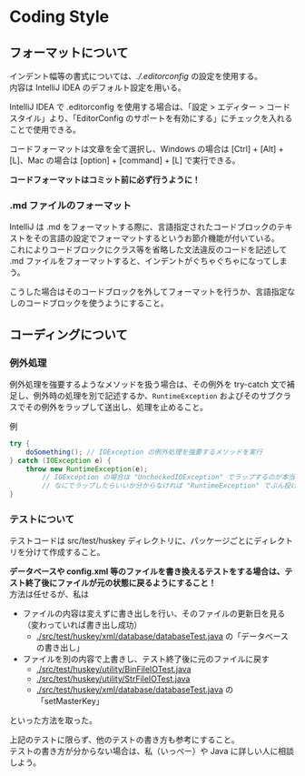 # Coding Style

## フォーマットについて

インデント幅等の書式については、_./.editorconfig_ の設定を使用する。  
内容は IntelliJ IDEA のデフォルト設定を用いる。

IntelliJ IDEA で .editorconfig を使用する場合は、「設定 > エディター > コードスタイル」より、「EditorConfig のサポートを有効にする」にチェックを入れることで使用できる。

コードフォーマットは文章を全て選択し、Windows の場合は \[Ctrl] + \[Alt] + \[L]、Mac の場合は \[option] + \[command] + \[L] で実行できる。

**コードフォーマットはコミット前に必ず行うように！**

### .md ファイルのフォーマット

IntelliJ は .md をフォーマットする際に、言語指定されたコードブロックのテキストをその言語の設定でフォーマットするというお節介機能が付いている。  
これによりコードブロックにクラス等を省略した文法違反のコードを記述して .md ファイルをフォーマットすると、インデントがぐちゃぐちゃになってしまう。

こうした場合はそのコードブロックを外してフォーマットを行うか、言語指定なしのコードブロックを使うようにすること。

## コーディングについて

### 例外処理

例外処理を強要するようなメソッドを扱う場合は、その例外を try-catch 文で補足し、例外時の処理を別で記述するか、`RuntimeException` およびそのサブクラスでその例外をラップして送出し、処理を止めること。

例

```java
try {
    doSomething(); // IOException の例外処理を強要するメソッドを実行
} catch (IOException e) {
    throw new RuntimeException(e);
        // IOException の場合は "UncheckedIOException" でラップするのが本当は適切
        // なにでラップしたらいいか分からなければ "RuntimeException" でぶん投げとけば OK
}
```

### テストについて

テストコードは src/test/huskey ディレクトリに、パッケージごとにディレクトリを分けて作成すること。

**データベースや config.xml 等のファイルを書き換えるテストをする場合は、テスト終了後にファイルが元の状態に戻るようにすること！**  
方法は任せるが、私は

- ファイルの内容は変えずに書き出しを行い、そのファイルの更新日を見る（変わっていれば書き出し成功）
    - [./src/test/huskey/xml/database/databaseTest.java](https://github.com/denx-official/huskey/blob/main/src/test/huskey/xml/database/DatabaseTest.java) の「データベースの書き出し」
- ファイルを別の内容で上書きし、テスト終了後に元のファイルに戻す
    - [./src/test/huskey/utility/BinFileIOTest.java](https://github.com/denx-official/huskey/blob/main/src/test/huskey/utility/BinFileIOTest.java)
    - [./src/test/huskey/utility/StrFileIOTest.java](https://github.com/denx-official/huskey/blob/main/src/test/huskey/utility/StrFileIOTest.java)
    - [./src/test/huskey/xml/database/databaseTest.java](https://github.com/denx-official/huskey/blob/main/src/test/huskey/xml/database/DatabaseTest.java) の「setMasterKey」

といった方法を取った。

上記のテストに限らず、他のテストの書き方も参考にすること。  
テストの書き方が分からない場合は、私（いっぺー）や Java に詳しい人に相談しよう。
